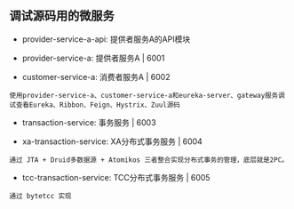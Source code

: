 ## 调试源码用的微服务

- provider-service-a-api: 提供者服务A的API模块

- provider-service-a: 提供者服务A | 6001

- customer-service-a: 消费者服务A | 6002
```$text
使用provider-service-a、customer-service-a和eureka-server、gateway服务调试查看Eureka、Ribbon、Feign、Hystrix、Zuul源码
```

- transaction-service: 事务服务 | 6003

- xa-transaction-service: XA分布式事务服务 | 6004
```text
通过 JTA + Druid多数据源 + Atomikos 三者整合实现分布式事务的管理，底层就是2PC。
```

- tcc-transaction-service: TCC分布式事务服务 | 6005
```text
通过 bytetcc 实现
```

